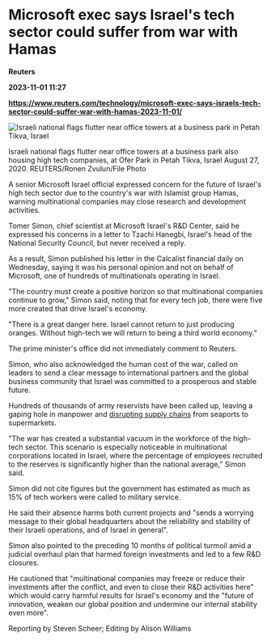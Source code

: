 # Microsoft exec says Israel's tech sector could suffer from war with Hamas
**Reuters**

**2023-11-01 11:27**

**https://www.reuters.com/technology/microsoft-exec-says-israels-tech-sector-could-suffer-war-with-hamas-2023-11-01/**

![Israeli national flags flutter near office towers at a business park in Petah Tikva, Israel](https://www.reuters.com/resizer/Gu8iirpBEoeFYzufig4-7lx6aK8=/1920x0/filters:quality(80)/cloudfront-us-east-2.images.arcpublishing.com/reuters/HOB4FNYGTRMMBDKUEQ2JUCDJ64.jpg)

Israeli national flags flutter near office towers at a business park also housing high tech companies, at Ofer Park in Petah Tikva, Israel August 27, 2020. REUTERS/Ronen Zvulun/File Photo

A senior Microsoft Israel official expressed concern for the future of Israel's high tech sector due to the country's war with Islamist group Hamas, warning multinational companies may close research and development activities.

Tomer Simon, chief scientist at Microsoft Israel's R&D Center, said he expressed his concerns in a letter to Tzachi Hanegbi, Israel's head of the National Security Council, but never received a reply.

As a result, Simon published his letter in the Calcalist financial daily on Wednesday, saying it was his personal opinion and not on behalf of Microsoft, one of hundreds of multinationals operating in Israel.

"The country must create a positive horizon so that multinational companies continue to grow," Simon said, noting that for every tech job, there were five more created that drive Israel's economy.

"There is a great danger here. Israel cannot return to just producing oranges. Without high-tech we will return to being a third world economy."

The prime minister's office did not immediately comment to Reuters.

Simon, who also acknowledged the human cost of the war, called on leaders to send a clear message to international partners and the global business community that Israel was committed to a prosperous and stable future.

Hundreds of thousands of army reservists have been called up, leaving a gaping hole in manpower and [disrupting supply chains](https://www.reuters.com/world/middle-east/existential-shock-war-sends-israeli-economy-into-unknown-2023-10-24/) from seaports to supermarkets.

"The war has created a substantial vacuum in the workforce of the high-tech sector. This scenario is especially noticeable in multinational corporations located in Israel, where the percentage of employees recruited to the reserves is significantly higher than the national average," Simon said.

Simon did not cite figures but the government has estimated as much as 15% of tech workers were called to military service.

He said their absence harms both current projects and "sends a worrying message to their global headquarters about the reliability and stability of their Israeli operations, and of Israel in general".

Simon also pointed to the preceding 10 months of political turmoil amid a judicial overhaul plan that harmed foreign investments and led to a few R&D closures.

He cautioned that "multinational companies may freeze or reduce their investments after the conflict, and even to close their R&D activities here" which would carry harmful results for Israel's economy and the "future of innovation, weaken our global position and undermine our internal stability even more".

Reporting by Steven Scheer; Editing by Alison Williams